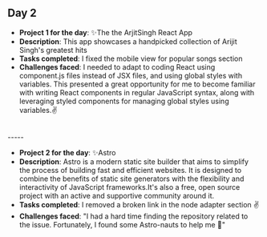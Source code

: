 ## Day 2

- **Project 1 for the day**: ✨The the ArjitSingh React App
- **Description**: This app showcases a handpicked collection of Arijit Singh's greatest hits
- **Tasks completed**: I fixed the mobile view for popular songs section 
- **Challenges faced**: I needed to adapt to coding React using component.js files instead of JSX files, and using global styles with variables. This presented a great opportunity for me to become familiar with writing React components in regular JavaScript syntax, along with leveraging styled components for managing global styles using variables.✌️

<br>
-----
<br>

- **Project 2 for the day**: ✨Astro
- **Description**: Astro is a modern static site builder that aims to simplify the process of building fast and efficient websites. It is designed to combine the benefits of static site generators with the flexibility and interactivity of JavaScript frameworks.It's also a free, open source project with an active and supportive community around it.
- **Tasks completed**: I removed a broken link in the node adapter section ✌️
- **Challenges faced**: "I had a hard time finding the repository related to the issue. Fortunately, I found some Astro-nauts to help me 🙏"
